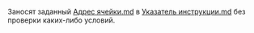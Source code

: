 Заносят заданный [Адрес ячейки.md](Адрес%20ячейки.md) в [Указатель инструкции.md](Указатель%20инструкции.md) без проверки каких-либо условий.